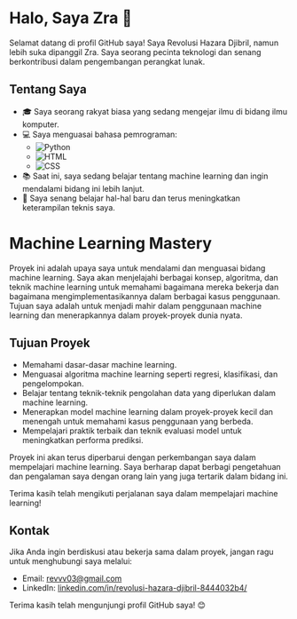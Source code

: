 
<!-- @format -->

# Halo, Saya Zra 👋

Selamat datang di profil GitHub saya! Saya Revolusi Hazara Djibril, namun lebih suka dipanggil Zra. Saya seorang pecinta teknologi dan senang berkontribusi dalam pengembangan perangkat lunak.

## Tentang Saya

- 🎓 Saya seorang rakyat biasa yang sedang mengejar ilmu di bidang ilmu komputer.
- 💻 Saya menguasai bahasa pemrograman:
  - ![Python](https://img.shields.io/badge/-Python-blue?logo=python&logoColor=white)
  - ![HTML](https://img.shields.io/badge/-HTML-orange?logo=html5&logoColor=white)
  - ![CSS](https://img.shields.io/badge/-CSS-blueviolet?logo=css3&logoColor=white)
- 📚 Saat ini, saya sedang belajar tentang machine learning dan ingin mendalami bidang ini lebih lanjut.
- 🌱 Saya senang belajar hal-hal baru dan terus meningkatkan keterampilan teknis saya.

# Machine Learning Mastery

Proyek ini adalah upaya saya untuk mendalami dan menguasai bidang machine learning. Saya akan menjelajahi berbagai konsep, algoritma, dan teknik machine learning untuk memahami bagaimana mereka bekerja dan bagaimana mengimplementasikannya dalam berbagai kasus penggunaan. Tujuan saya adalah untuk menjadi mahir dalam penggunaan machine learning dan menerapkannya dalam proyek-proyek dunia nyata.

## Tujuan Proyek

- Memahami dasar-dasar machine learning.
- Menguasai algoritma machine learning seperti regresi, klasifikasi, dan pengelompokan.
- Belajar tentang teknik-teknik pengolahan data yang diperlukan dalam machine learning.
- Menerapkan model machine learning dalam proyek-proyek kecil dan menengah untuk memahami kasus penggunaan yang berbeda.
- Mempelajari praktik terbaik dan teknik evaluasi model untuk meningkatkan performa prediksi.

Proyek ini akan terus diperbarui dengan perkembangan saya dalam mempelajari machine learning. Saya berharap dapat berbagi pengetahuan dan pengalaman saya dengan orang lain yang juga tertarik dalam bidang ini.

Terima kasih telah mengikuti perjalanan saya dalam mempelajari machine learning!

## Kontak

Jika Anda ingin berdiskusi atau bekerja sama dalam proyek, jangan ragu untuk menghubungi saya melalui:

- Email: [revvv03@gmail.com](mailto:revvv03@gmail.com)
- LinkedIn: [linkedin.com/in/revolusi-hazara-djibril-8444032b4/](https://www.linkedin.com/in/revolusi-hazara-djibril-8444032b4/)

Terima kasih telah mengunjungi profil GitHub saya! 😊
